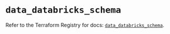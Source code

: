 # `data_databricks_schema`

Refer to the Terraform Registry for docs: [`data_databricks_schema`](https://registry.terraform.io/providers/databricks/databricks/1.49.0/docs/data-sources/schema).

